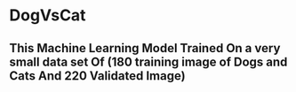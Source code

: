 # DogVsCat

## This Machine Learning Model Trained On a very small data set Of (180 training image of Dogs and Cats And 220  Validated Image)
